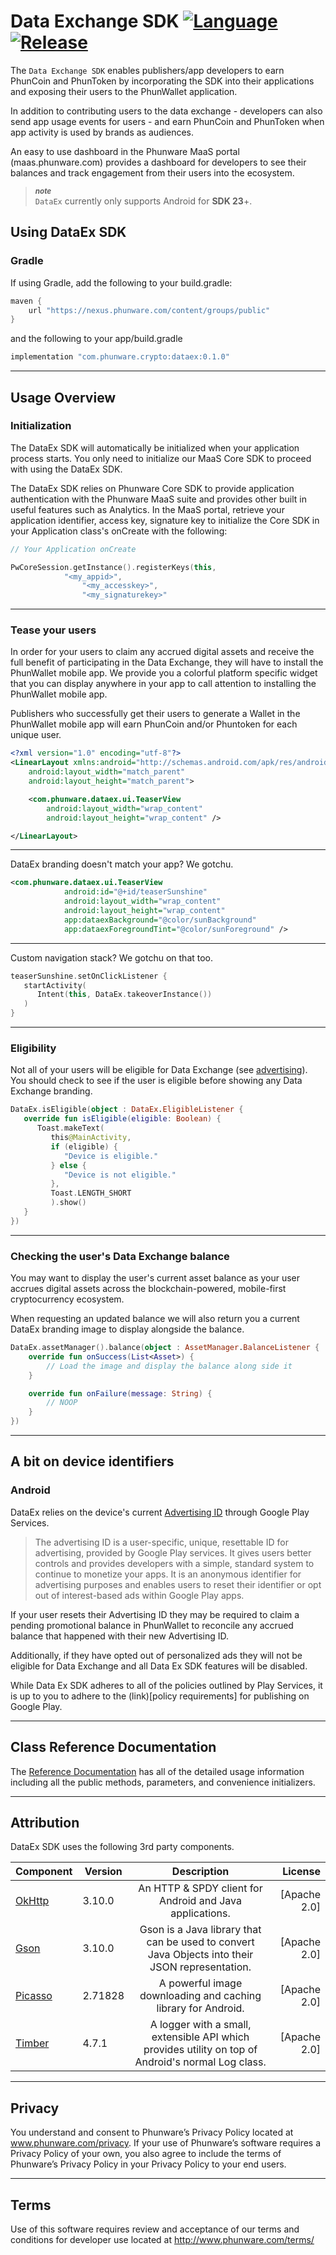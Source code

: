 Data Exchange SDK [![Language](https://img.shields.io/badge/Kotlin-1.3-%234c20f0.svg)]() [![Release](https://img.shields.io/badge/Release-0.1.0-%234c20f0.svg)]()
=====
The `Data Exchange SDK` enables publishers/app developers to earn PhunCoin and PhunToken by incorporating the SDK into their applications and exposing their users to the PhunWallet application.

In addition to contributing users to the data exchange - developers can also send app usage events for users - and earn PhunCoin and PhunToken when app activity is used by brands as audiences.

An easy to use dashboard in the Phunware MaaS portal (maas.phunware.com) provides a dashboard for developers to see their balances and track engagement from their users into the ecosystem.

> ***<sub>note</sub>*** <br/>
>  `DataEx` currently only supports Android for  **SDK 23**+.

<a id="installation"></a>
## Using DataEx SDK

### **Gradle**

If using Gradle, add the following to your build.gradle:

```gradle
maven {
    url "https://nexus.phunware.com/content/groups/public"
}
```

and the following to your app/build.gradle

```gradle
implementation "com.phunware.crypto:dataex:0.1.0"
```

***
<a id="usage-overview"></a>
## Usage Overview

### **Initialization**
The DataEx SDK will automatically be initialized when your application process starts.  You only need to initialize our MaaS Core SDK to proceed with using the DataEx SDK.

The DataEx SDK relies on Phunware Core SDK to provide application authentication with the Phunware MaaS suite and provides other built in useful features such as Analytics. In the MaaS portal, retrieve your application identifier, access key, signature key to initialize the Core SDK in your Application class's onCreate with the following:

```kotlin
// Your Application onCreate

PwCoreSession.getInstance().registerKeys(this,
            "<my_appid>",
                "<my_accesskey>",
                "<my_signaturekey>"
```

***
### **Tease your users**

In order for your users to claim any accrued digital assets and receive the full benefit of participating in the Data Exchange, they will have to install the PhunWallet mobile app.  We provide you a colorful platform specific widget that you can display anywhere in your app to call attention to installing the PhunWallet mobile app.

Publishers who successfully get their users to generate a Wallet in the PhunWallet mobile app will earn PhunCoin and/or Phuntoken for each unique user.


```xml
<?xml version="1.0" encoding="utf-8"?>
<LinearLayout xmlns:android="http://schemas.android.com/apk/res/android"
    android:layout_width="match_parent"
    android:layout_height="match_parent">

    <com.phunware.dataex.ui.TeaserView
        android:layout_width="wrap_content"
        android:layout_height="wrap_content" />

</LinearLayout>
```

***
DataEx branding doesn't match your app? We gotchu.


```xml
<com.phunware.dataex.ui.TeaserView
            android:id="@+id/teaserSunshine"
            android:layout_width="wrap_content"
            android:layout_height="wrap_content"
            app:dataexBackground="@color/sunBackground"
            app:dataexForegroundTint="@color/sunForeground" />
```

***
Custom navigation stack? We gotchu on that too.


```kotlin
teaserSunshine.setOnClickListener {
   startActivity(
      Intent(this, DataEx.takeoverInstance())
   )
}
```

***
### **Eligibility**

Not all of your users will be eligible for Data Exchange (see [advertising](#advertising)).  You should check to see if the user is eligible before showing any Data Exchange branding.

```kotlin
DataEx.isEligible(object : DataEx.EligibleListener {
   override fun isEligible(eligible: Boolean) {
      Toast.makeText(
         this@MainActivity,
         if (eligible) {
            "Device is eligible."
         } else {
            "Device is not eligible."
         },
         Toast.LENGTH_SHORT
         ).show()
   }
})
```

***
### **Checking the user's Data Exchange balance**
You may want to display the user's current asset balance as your user accrues digital assets across the blockchain-powered, mobile-first cryptocurrency ecosystem.

When requesting an updated balance we will also return you a current DataEx branding image to display alongside the balance.

```kotlin
DataEx.assetManager().balance(object : AssetManager.BalanceListener {
    override fun onSuccess(List<Asset>) {
        // Load the image and display the balance along side it
    }

    override fun onFailure(message: String) {
        // NOOP
    }
})
```

***
<a id="advertising"></a>
## A bit on device identifiers

### Android
DataEx relies on the device's current [Advertising ID](https://developer.android.com/training/articles/user-data-ids) through Google Play Services.

> The advertising ID is a user-specific, unique, resettable ID for advertising, provided by Google Play services. It gives users better controls and provides developers with a simple, standard system to continue to monetize your apps. It is an anonymous identifier for advertising purposes and enables users to reset their identifier or opt out of interest-based ads within Google Play apps.

If your user resets their Advertising ID they may be required to claim a pending promotional balance in PhunWallet to reconcile any accrued balance that happened with their new Advertising ID.

Additionally, if they have opted out of personalized ads they will not be eligible for Data Exchange and all Data Ex SDK features will be disabled.

While Data Ex SDK adheres to all of the policies outlined by Play Services, it is up to you to adhere to the (link)[policy requirements] for publishing on Google Play.

***
<a id="class"></a>
## Class Reference Documentation
The [Reference Documentation](https://phunware.github.io/maas-dataex-android-sdk/index.html) has all of the detailed usage information including all the public methods, parameters, and convenience initializers.

***
<a id="attribution"></a>
## Attribution

DataEx SDK uses the following 3rd party components.

| Component     | Version  | Description   | License  |
| ------------- | -------  |:-------------:| -----:|
| [OkHttp](https://github.com/square/okhttp) |3.10.0| An HTTP & SPDY client for Android and Java applications. | [Apache 2.0]
| [Gson](https://github.com/google/gson)  |3.10.0| Gson is a Java library that can be used to convert Java Objects into their JSON representation. | [Apache 2.0]
| [Picasso](https://github.com/square/picasso) |2.71828| A powerful image downloading and caching library for Android. | [Apache 2.0]
| [Timber](https://github.com/JakeWharton/timber) |4.7.1| A logger with a small, extensible API which provides utility on top of Android's normal Log class. | [Apache 2.0]

***
<a id="privacy"></a>
## Privacy
You understand and consent to Phunware’s Privacy Policy located at www.phunware.com/privacy. If your use of Phunware’s software requires a Privacy Policy of your own, you also agree to include the terms of Phunware’s Privacy Policy in your Privacy Policy to your end users.
***
<a id="terms"></a>
## Terms
Use of this software requires review and acceptance of our terms and conditions for developer use located at http://www.phunware.com/terms/

